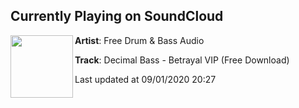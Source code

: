 ## Currently Playing on SoundCloud

[<img align="left" width="100" src="https://i1.sndcdn.com/artworks-sQANxyu1AKVXg1Bz-YIbHxg-t50x50.png">](https://soundcloud.com/drumandbassreposts/decimal-betrayal-vip-free-download)

**Artist**: Free Drum & Bass Audio 

**Track**: Decimal Bass - Betrayal VIP (Free Download)

Last updated at 09/01/2020 20:27
